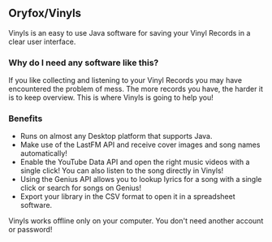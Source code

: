 ## Oryfox/Vinyls

Vinyls is an easy to use Java software for saving your Vinyl Records in a clear user interface.

### Why do I need any software like this?

If you like collecting and listening to your Vinyl Records you may have encountered the problem of mess. The more records you have, the harder it is to keep overview. This is where Vinyls is going to help you!

### Benefits

- Runs on almost any Desktop platform that supports Java.
- Make use of the LastFM API and receive cover images and song names automatically!
- Enable the YouTube Data API and open the right music videos with a single click! You can also listen to the song directly in Vinyls!
- Using the Genius API allows you to lookup lyrics for a song with a single click or search for songs on Genius!
- Export your library in the CSV format to open it in a spreadsheet software.

Vinyls works offline only on your computer. You don't need another account or password!
